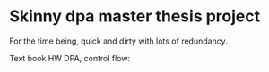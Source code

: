 # Skinny dpa master thesis project

For the time being, quick and dirty with lots of redundancy.

Text book HW DPA, control flow: 